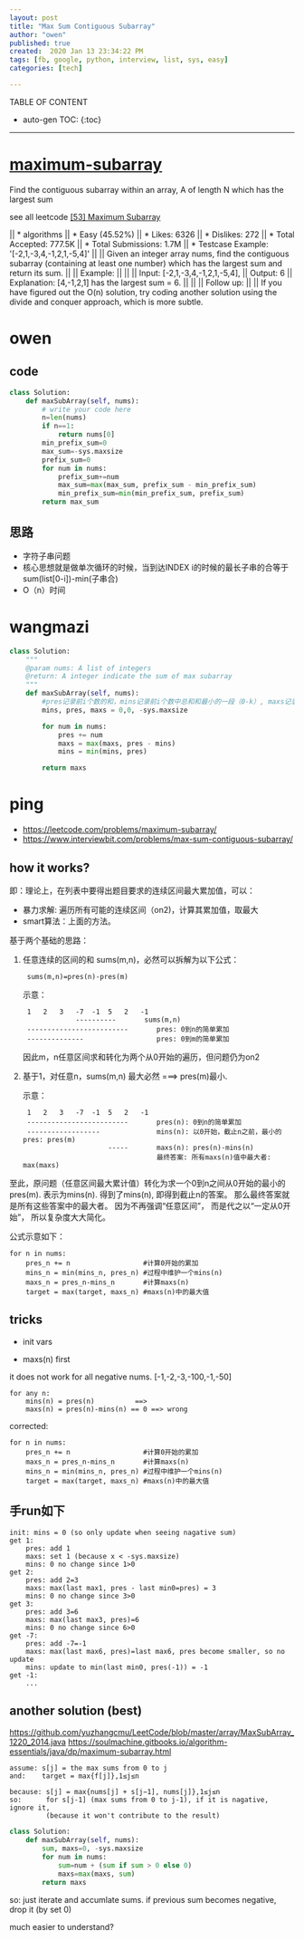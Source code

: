 ```yaml
---
layout: post
title: "Max Sum Contiguous Subarray"
author: "owen"
published: true
created:  2020 Jan 13 23:34:22 PM
tags: [fb, google, python, interview, list, sys, easy]
categories: [tech]

---
```


TABLE OF CONTENT

* auto-gen TOC:
{:toc}

- - -

# [maximum-subarray](https://www.lintcode.com/problem/maximum-subarray/description)

Find the contiguous subarray within an array, A of length N which has the
largest sum


see all leetcode [[53] Maximum Subarray](https://leetcode.com/problems/maximum-subarray/description/)

|| * algorithms
|| * Easy (45.52%)
|| * Likes:    6326
|| * Dislikes: 272
|| * Total Accepted:    777.5K
|| * Total Submissions: 1.7M
|| * Testcase Example:  '[-2,1,-3,4,-1,2,1,-5,4]'
|| 
|| Given an integer array nums, find the contiguous subarray (containing at least one number) which has the largest sum and return its sum.
|| 
|| Example:
|| 
|| 
|| Input: [-2,1,-3,4,-1,2,1,-5,4],
|| Output: 6
|| Explanation: [4,-1,2,1] has the largest sum = 6.
|| 
|| 
|| Follow up:
|| 
|| If you have figured out the O(n) solution, try coding another solution using the divide and conquer approach, which is more subtle.

# owen

## code

```python
class Solution:
    def maxSubArray(self, nums):
        # write your code here
        n=len(nums)
        if n==1:
            return nums[0]
        min_prefix_sum=0
        max_sum=-sys.maxsize
        prefix_sum=0
        for num in nums:
            prefix_sum+=num
            max_sum=max(max_sum, prefix_sum - min_prefix_sum)
            min_prefix_sum=min(min_prefix_sum, prefix_sum)
        return max_sum
```

## 思路

- 字符子串问题 
- 核心思想就是做单次循环的时候，当到达INDEX i的时候的最长子串的合等于sum(list[0-i])-min(子串合)
- O（n）时间 

# wangmazi

```python
class Solution:
    """
    @param nums: A list of integers
    @return: A integer indicate the sum of max subarray
    """
    def maxSubArray(self, nums):
        #pres记录前i个数的和，mins记录前i个数中总和和最小的一段（0-k）, maxs记录全局最大值，
        mins, pres, maxs = 0,0, -sys.maxsize

        for num in nums:
            pres += num
            maxs = max(maxs, pres - mins)
            mins = min(mins, pres)

        return maxs
```

# ping

* https://leetcode.com/problems/maximum-subarray/
* https://www.interviewbit.com/problems/max-sum-contiguous-subarray/

## how it works?

即：理论上，在列表中要得出题目要求的连续区间最大累加值，可以：

* 暴力求解: 遍历所有可能的连续区间（on2)，计算其累加值，取最大
* smart算法：上面的方法。

基于两个基础的思路：

1. 任意连续的区间的和 sums(m,n)，必然可以拆解为以下公式：

        sums(m,n)=pres(n)-pres(m)

   示意：

        1   2   3   -7  -1  5   2   -1
                    ----------       sums(m,n)
        -------------------------       pres: 0到n的简单累加
        --------------                  pres: 0到m的简单累加

   因此m，n任意区间求和转化为两个从0开始的遍历，但问题仍为on2


2. 基于1，对任意n，sums(m,n) 最大必然 ===> pres(m)最小. 

   示意：

        1   2   3   -7  -1  5   2   -1
        -------------------------       pres(n): 0到n的简单累加
        ------------------              mins(n): 以0开始，截止n之前，最小的pres: pres(m)
                            -----       maxs(n): pres(n)-mins(n)
                                        最终答案: 所有maxs(n)值中最大者: max(maxs)

至此，原问题（任意区间最大累计值）转化为求一个0到n之间从0开始的最小的pres(m). 表示为mins(n). 
得到了mins(n), 即得到截止n的答案。
那么最终答案就是所有这些答案中的最大者。
因为不再强调“任意区间”， 而是代之以“一定从0开始”， 所以复杂度大大简化。

公式示意如下：

    for n in nums:
        pres_n += n                  #计算0开始的累加
        mins_n = min(mins_n, pres_n) #过程中维护一个mins(n)
        maxs_n = pres_n-mins_n       #计算maxs(n)
        target = max(target, maxs_n) #maxs(n)中的最大值


## tricks

* init vars
 
* maxs(n) first

it does not work for all negative nums. [-1,-2,-3,-100,-1,-50]

    for any n:
        mins(n) = pres(n)          ==> 
        maxs(n) = pres(n)-mins(n) == 0 ==> wrong

corrected:

    for n in nums:
        pres_n += n                  #计算0开始的累加
        maxs_n = pres_n-mins_n       #计算maxs(n)
        mins_n = min(mins_n, pres_n) #过程中维护一个mins(n)
        target = max(target, maxs_n) #maxs(n)中的最大值

## 手run如下

    init: mins = 0 (so only update when seeing nagative sum) 
    get 1:
        pres: add 1
        maxs: set 1 (because x < -sys.maxsize)
        mins: 0 no change since 1>0
    get 2:
        pres: add 2=3
        maxs: max(last max1, pres - last min0=pres) = 3
        mins: 0 no change since 3>0
    get 3:
        pres: add 3=6
        maxs: max(last max3, pres)=6
        mins: 0 no change since 6>0
    get -7:
        pres: add -7=-1
        maxs: max(last max6, pres)=last max6, pres become smaller, so no update
        mins: update to min(last min0, pres(-1)) = -1
    get -1:
        ...


<!--
就是累积求从0到当前i的总和sum，然后sum减去从0开始到当前i之前某一位j的最小sum值
，然后用sum减去这个最小sum值就是这一段总的最大值。
-->

## another solution (best)

https://github.com/yuzhangcmu/LeetCode/blob/master/array/MaxSubArray_1220_2014.java
https://soulmachine.gitbooks.io/algorithm-essentials/java/dp/maximum-subarray.html


    assume: s[j] = the max sums from 0 to j
    and:    target = max{f[j]},1≤j≤n

    because: s[j] = max{nums[j] + s[j−1], nums[j]},1≤j≤n
    so:      for s[j-1] (max sums from 0 to j-1), if it is nagative, ignore it,
             (because it won't contribute to the result)

```python
class Solution:
    def maxSubArray(self, nums):
        sum, maxs=0, -sys.maxsize
        for num in nums:
            sum=num + (sum if sum > 0 else 0)
            maxs=max(maxs, sum)
        return maxs
```

so: just iterate and accumlate sums. if previous sum becomes negative, drop it (by set 0)

much easier to understand?
